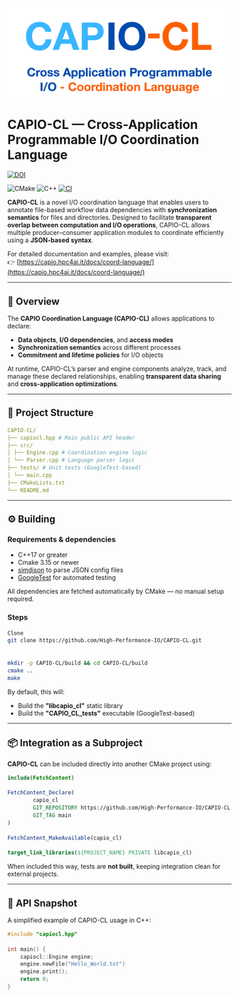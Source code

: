 ![CAPIO-CL Logo](media/capiocl.png)

# CAPIO-CL — Cross-Application Programmable I/O Coordination Language

[![DOI](https://img.shields.io/badge/DOI-10.1007%2Fs10766--025--00789--0-darkgreen?logo=doi&logoColor=white)](https://doi.org/10.1007/s10766-025-00789-0)



![CMake](https://img.shields.io/badge/CMake-%E2%89%A53.15-blue?logo=cmake&logoColor=white) 
![C++](https://img.shields.io/badge/C%2B%2B-%E2%89%A517-blueviolet?logo=c%2B%2B&logoColor=white)
[![CI](https://github.com/High-Performance-IO/CAPIO-CL/actions/workflows/ci-test.yml/badge.svg)](https://github.com/High-Performance-IO/CAPIO-CL/actions/workflows/ci-test.yml)

**CAPIO-CL** is a novel I/O coordination language that enables users to annotate file-based workflow data dependencies 
with **synchronization semantics** for files and directories.
Designed to facilitate **transparent overlap between computation and I/O operations**, CAPIO-CL allows multiple 
producer–consumer application modules to coordinate efficiently using a **JSON-based syntax**.

For detailed documentation and examples, please visit:  
👉 [https://capio.hpc4ai.it/docs/coord-language/](https://capio.hpc4ai.it/docs/coord-language/)

---

## 📘 Overview

The **CAPIO Coordination Language (CAPIO-CL)** allows applications to declare:
- **Data objects**, **I/O dependencies**, and **access modes**
- **Synchronization semantics** across different processes
- **Commitment and lifetime policies** for I/O objects

At runtime, CAPIO-CL’s parser and engine components analyze, track, and manage these declared relationships, enabling **transparent data sharing** and **cross-application optimizations**.

---

## 🧩 Project Structure
```yaml
CAPIO-CL/
├── capiocl.hpp # Main public API header
├── src/ 
│ ├── Engine.cpp # Coordination engine logic
│ └── Parser.cpp # Language parser logic
├── tests/ # Unit tests (GoogleTest-based)
│ └── main.cpp
├── CMakeLists.txt
└── README.md
```

---

## ⚙️ Building

### Requirements & dependencies
- C++17 or greater
- Cmake 3.15 or newer
- [simdjson](https://github.com/simdjson/simdjson) to parse JSON config files
- [GoogleTest](https://github.com/google/googletest) for automated testing

All dependencies are fetched automatically by CMake — no manual setup required.

### Steps
```bash
Clone
git clone https://github.com/High-Performance-IO/CAPIO-CL.git


mkdir -p CAPIO-CL/build && cd CAPIO-CL/build
cmake ..
make 
```

By default, this will:
- Build the **"libcapio_cl"** static library
- Build the **"CAPIO_CL_tests"** executable (GoogleTest-based)

---

## 📦 Integration as a Subproject

**CAPIO-CL** can be included directly into another CMake project using:

```cmake
include(FetchContent)

FetchContent_Declare(
        capio_cl
        GIT_REPOSITORY https://github.com/High-Performance-IO/CAPIO-CL.git
        GIT_TAG main  
)

FetchContent_MakeAvailable(capio_cl)

target_link_libraries(${PROJECT_NAME} PRIVATE libcapio_cl)
```

When included this way, tests are **not built**, keeping integration clean for external projects.

---

## 🧩 API Snapshot

A simplified example of CAPIO-CL usage in C++:

```c++
#include "capiocl.hpp"

int main() {
    capiocl::Engine engine;
    engine.newFile("Hello_World.txt")
    engine.print();
    return 0;
}
```